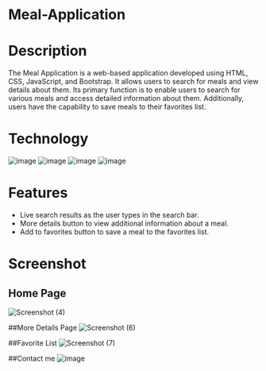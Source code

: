 # Meal-Application
# Description
The Meal Application is a web-based application developed using HTML, CSS, JavaScript, and Bootstrap. It allows users to search for meals and view details about them. Its primary function is to enable users to search for various meals and access detailed information about them. Additionally, users have the capability to save meals to their favorites list.
# Technology

![image](https://github.com/Priyal267/Meal-Application/assets/75806233/9b0244cd-213f-4875-b34e-084bc245f043) ![image](https://github.com/Priyal267/Meal-Application/assets/75806233/8a72ff6a-99b7-4df0-911f-5225cd41891b) ![image](https://github.com/Priyal267/Meal-Application/assets/75806233/fedbeda4-bbf9-466a-8909-a0ddea969809) ![image](https://github.com/Priyal267/Meal-Application/assets/75806233/1121831b-3c2d-4057-b5e9-ea8b89d7d7ce)

# Features
* Live search results as the user types in the search bar.
* More details button to view additional information about a meal.
* Add to favorites button to save a meal to the favorites list.

# Screenshot
## Home Page
![Screenshot (4)](https://github.com/Priyal267/Meal-Application/assets/75806233/f3a9f3fa-31c4-4604-a620-4e93157f176b)

##More Details Page
![Screenshot (6)](https://github.com/Priyal267/Meal-Application/assets/75806233/3aee112f-7738-47d0-ab6a-c647e84909a0)

##Favorite List
![Screenshot (7)](https://github.com/Priyal267/Meal-Application/assets/75806233/7aae8505-f4e1-43c3-9219-63e24c03e897)

##Contact me
![image](https://github.com/Priyal267/Meal-Application/assets/75806233/b75aab5b-4780-48a7-9cf8-0a66db485c28)



